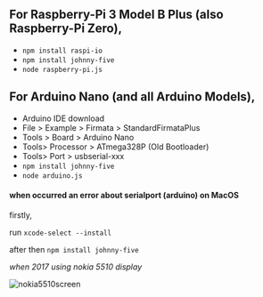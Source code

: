 ## For Raspberry-Pi 3 Model B Plus (also Raspberry-Pi Zero),
- `npm install raspi-io`
- `npm install johnny-five`
- `node raspberry-pi.js`

## For Arduino Nano (and all Arduino Models),
- Arduino IDE download
- File > Example > Firmata > StandardFirmataPlus
- Tools > Board > Arduino Nano
- Tools> Processor > ATmega328P (Old Bootloader)
- Tools> Port > usbserial-xxx
- `npm install johnny-five`
- `node arduino.js`


#### when occurred an error about serialport (arduino) on MacOS

firstly,

run `xcode-select --install`

after then `npm install johnny-five`

_when 2017 using nokia 5510 display_

![nokia5510screen](https://github.com/alikadir/js-iot-johnny-five/blob/master/assets/20170608_003118.jpg?raw=true)

